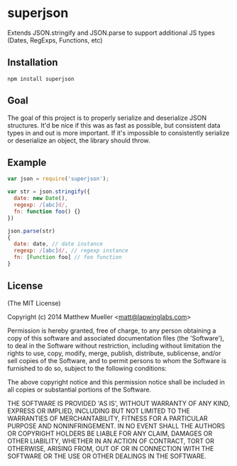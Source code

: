 
# superjson

  Extends JSON.stringify and JSON.parse to support additional JS types (Dates, RegExps, Functions, etc)

## Installation

```
npm install superjson
```

## Goal

  The goal of this project is to properly serialize and deserialize JSON structures. It'd be nice if this
  was as fast as possible, but consistent data types in and out is more important. If it's impossible
  to consistently serialize or deserialize an object, the library should throw.

## Example

```js
var json = require('superjson');

var str = json.stringify({
  date: new Date(),
  regexp: /[abc]d/,
  fn: function foo() {}
})

json.parse(str)
{
  date: date, // date instance
  regexp: /[abc]d/, // regexp instance
  fn: [Function foo] // foo function
}
```

## License

(The MIT License)

Copyright (c) 2014 Matthew Mueller &lt;matt@lapwinglabs.com&gt;

Permission is hereby granted, free of charge, to any person obtaining
a copy of this software and associated documentation files (the
'Software'), to deal in the Software without restriction, including
without limitation the rights to use, copy, modify, merge, publish,
distribute, sublicense, and/or sell copies of the Software, and to
permit persons to whom the Software is furnished to do so, subject to
the following conditions:

The above copyright notice and this permission notice shall be
included in all copies or substantial portions of the Software.

THE SOFTWARE IS PROVIDED 'AS IS', WITHOUT WARRANTY OF ANY KIND,
EXPRESS OR IMPLIED, INCLUDING BUT NOT LIMITED TO THE WARRANTIES OF
MERCHANTABILITY, FITNESS FOR A PARTICULAR PURPOSE AND NONINFRINGEMENT.
IN NO EVENT SHALL THE AUTHORS OR COPYRIGHT HOLDERS BE LIABLE FOR ANY
CLAIM, DAMAGES OR OTHER LIABILITY, WHETHER IN AN ACTION OF CONTRACT,
TORT OR OTHERWISE, ARISING FROM, OUT OF OR IN CONNECTION WITH THE
SOFTWARE OR THE USE OR OTHER DEALINGS IN THE SOFTWARE.
